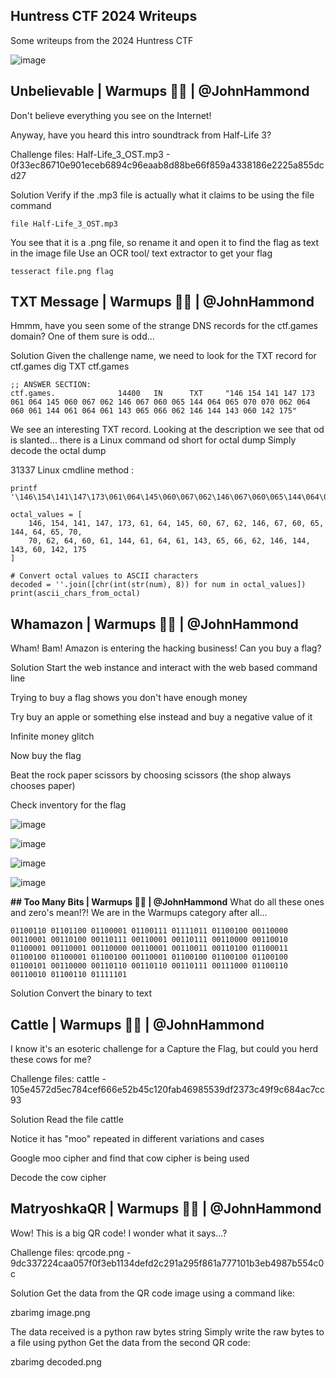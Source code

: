 ## Huntress CTF 2024 Writeups

Some writeups from the 2024 Huntress CTF

![image](https://github.com/user-attachments/assets/be7b4457-7099-454c-9ded-1ba0f8b468b4)

## **Unbelievable | Warmups 🏃‍♂️ | @JohnHammond**
Don't believe everything you see on the Internet!

Anyway, have you heard this intro soundtrack from Half-Life 3?

Challenge files:
Half-Life_3_OST.mp3 - 0f33ec86710e901eceb6894c96eaab8d88be66f859a4338186e2225a855dcd27



Solution
Verify if the .mp3 file is actually what it claims to be using the file command
```
file Half-Life_3_OST.mp3
```
You see that it is a .png file, so rename it and open it to find the flag as text in the image file
Use an OCR tool/ text extractor to get your flag
```
tesseract file.png flag
```

## **TXT Message | Warmups 🏃‍♂️ | @JohnHammond**
Hmmm, have you seen some of the strange DNS records for the ctf.games domain? One of them sure is odd... 



Solution
Given the challenge name, we need to look for the TXT record for ctf.games
dig TXT ctf.games
```
;; ANSWER SECTION:
ctf.games.              14400   IN      TXT     "146 154 141 147 173 061 064 145 060 067 062 146 067 060 065 144 064 065 070 070 062 064 060 061 144 061 064 061 143 065 066 062 146 144 143 060 142 175"
```

We see an interesting TXT record. Looking at the description we see that od is slanted... there is a Linux command od short for octal dump
Simply decode the octal dump

31337 Linux cmdline method : 
```
printf '\146\154\141\147\173\061\064\145\060\067\062\146\067\060\065\144\064\065\070\070\062\064\060\061\144\061\064\061\143\065\066\062\146\144\143\060\142\175'
```
```
octal_values = [
    146, 154, 141, 147, 173, 61, 64, 145, 60, 67, 62, 146, 67, 60, 65, 144, 64, 65, 70, 
    70, 62, 64, 60, 61, 144, 61, 64, 61, 143, 65, 66, 62, 146, 144, 143, 60, 142, 175
]

# Convert octal values to ASCII characters
decoded = ''.join([chr(int(str(num), 8)) for num in octal_values])
print(ascii_chars_from_octal)
```

## **Whamazon | Warmups 🏃‍♂️ | @JohnHammond**
Wham! Bam! Amazon is entering the hacking business! Can you buy a flag?


Solution
Start the web instance and interact with the web based command line

Trying to buy a flag shows you don't have enough money

Try buy an apple or something else instead and buy a negative value of it

Infinite money glitch

Now buy the flag

Beat the rock paper scissors by choosing scissors (the shop always chooses paper)

Check inventory for the flag

![image](https://github.com/user-attachments/assets/237a1e42-fd04-4c1d-aedd-f9517c529c07)

![image](https://github.com/user-attachments/assets/4cc0bac1-ee6b-48fe-aee8-b87bd2aed61f)

![image](https://github.com/user-attachments/assets/62385aff-fce4-4c7d-9052-6710c4330154)

![image](https://github.com/user-attachments/assets/20f3f53f-1b61-4d79-beca-c4bbded57494)

**## Too Many Bits | Warmups 🏃‍♂️ | @JohnHammond**
What do all these ones and zero's mean!?! We are in the Warmups category after all...

```
01100110 01101100 01100001 01100111 01111011 01100100 00110000 00110001 00110100 00110111 00110001 00110111 00110000 00110010 01100001 00110001 00110000 00110001 00110011 00110100 01100011 01100100 01100001 01100100 00110001 01100100 01100100 01100100 01100101 00110000 00110110 00110110 00110111 00111000 01100110 00110010 01100110 01111101
```

Solution
Convert the binary to text


## **Cattle | Warmups 🏃‍♂️ | @JohnHammond**
I know it's an esoteric challenge for a Capture the Flag, but could you herd these cows for me? 

Challenge files:
cattle - 105e4572d5ec784cef666e52b45c120fab46985539df2373c49f9c684ac7cc93



Solution
Read the file cattle

Notice it has "moo" repeated in  different variations and cases

Google moo cipher and find that cow cipher is being used

Decode the cow cipher

## **MatryoshkaQR | Warmups 🏃‍♂️ | @JohnHammond**
Wow! This is a big QR code! I wonder what it says...?

Challenge files:
qrcode.png - 9dc337224caa057f0f3eb1134defd2c291a295f861a777101b3eb4987b554c0c



Solution
Get the data from the QR code image using a command like:

zbarimg image.png

The data received is a python raw bytes string
Simply write the raw bytes to a file using python
Get the data from the second QR code:

zbarimg decoded.png
